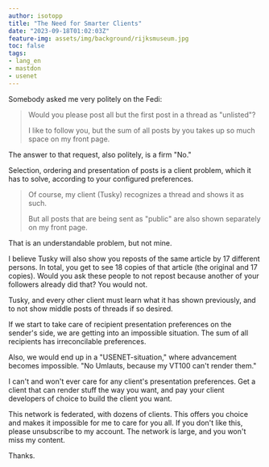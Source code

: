 ```yaml
---
author: isotopp
title: "The Need for Smarter Clients"
date: "2023-09-18T01:02:03Z"
feature-img: assets/img/background/rijksmuseum.jpg
toc: false
tags:
- lang_en
- mastdon
- usenet
---
```


Somebody asked me very politely on the Fedi:
> Would you please post all but the first post in a thread as "unlisted"?
>
> I like to follow you, but the sum of all posts by you takes up so much space on my front page.

The answer to that request, also politely, is a firm "No."

Selection, ordering and presentation of posts is a client problem, which it has to solve, according to your configured preferences. 

> Of course, my client (Tusky) recognizes a thread and shows it as such.
> 
> But all posts that are being sent as "public" are also shown separately on my front page.

That is an understandable problem, but not mine.

I believe Tusky will also show you reposts of the same article by 17 different persons.
In total, you get to see 18 copies of that article (the original and 17 copies).
Would you ask these people to not repost because another of your followers already did that?
You would not.

Tusky, and every other client must learn what it has shown previously, and to not show middle posts of threads if so desired.

If we start to take care of recipient presentation preferences on the sender's side, we are getting into an impossible situation.
The sum of all recipients has irreconcilable preferences.

Also, we would end up in a "USENET-situation," where advancement becomes impossible.
"No Umlauts, because my VT100 can't render them."

I can't and won't ever care for any client's presentation preferences.
Get a client that can render stuff the way you want, and pay your client developers of choice to build the client you want.

This network is federated, with dozens of clients.
This offers you choice and makes it impossible for me to care for you all.
If you don't like this, please unsubscribe to my account.
The network is large, and you won't miss my content.

Thanks.
